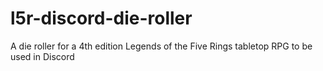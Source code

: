 # l5r-discord-die-roller
A die roller for a 4th edition Legends of the Five Rings tabletop RPG to be used in Discord
